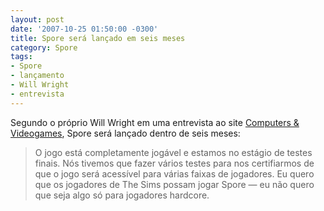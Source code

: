 ```yaml
---
layout: post
date: '2007-10-25 01:50:00 -0300'
title: Spore será lançado em seis meses
category: Spore
tags:
- Spore
- lançamento
- Will Wright
- entrevista
---
```

Segundo o próprio Will Wright em uma entrevista ao site [Computers & Videogames](http://www.computerandvideogames.com/article.php?id=174312),
Spore será lançado dentro de seis meses:


> O jogo está completamente jogável e estamos no estágio de testes finais. Nós
> tivemos que fazer vários testes para nos certifiarmos de que o jogo será
> acessível para várias faixas de jogadores. Eu quero que os jogadores de The
> Sims possam jogar Spore — eu não quero que seja algo só para jogadores hardcore.
